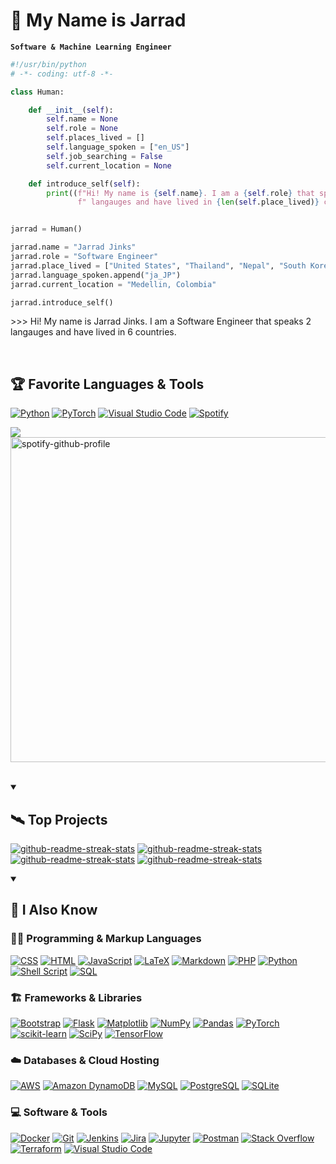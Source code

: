 # 📛 My Name is Jarrad

**`Software & Machine Learning Engineer`**
```python
#!/usr/bin/python
# -*- coding: utf-8 -*-

class Human:

    def __init__(self):
        self.name = None
        self.role = None
        self.places_lived = []
        self.language_spoken = ["en_US"]
        self.job_searching = False
        self.current_location = None

    def introduce_self(self):
        print((f"Hi! My name is {self.name}. I am a {self.role} that speaks {len(self.language_spoken)}"
               f" langauges and have lived in {len(self.place_lived)} countries."))


jarrad = Human()

jarrad.name = "Jarrad Jinks"
jarrad.role = "Software Engineer"
jarrad.place_lived = ["United States", "Thailand", "Nepal", "South Korea", "Japan", "Colombia"]
jarrad.language_spoken.append("ja_JP")
jarrad.current_location = "Medellin, Colombia"

jarrad.introduce_self()
```

\>>> Hi! My name is Jarrad Jinks. I am a Software Engineer that speaks 2 langauges and have lived in 6 countries.

<br />

## 🏆 Favorite Languages & Tools

<p>
    <a href="https://github.com/search?q=user%3Ajahjinx+language%3Apython"><img alt="Python" src="https://img.shields.io/badge/Python-14354C.svg?style=for-the-badge&logo=python&logoColor=white"></a>
    <a href="#"><img alt="PyTorch" src="https://img.shields.io/badge/PyTorch-%23EE4C2C.svg?style=for-the-badge&logo=PyTorch&logoColor=white"></a>
    <a href="#"><img alt="Visual Studio Code" src="https://img.shields.io/badge/Visual%20Studio%20Code-0078d7.svg?style=for-the-badge&logo=visual-studio-code&logoColor=white"></a>
    <a href="#"><img alt="Spotify" src="https://img.shields.io/badge/Spotify-1ED760?style=for-the-badge&logo=spotify&logoColor=white"></a>
</p>

<p align="left">
  <picture>
  <source 
    srcset="https://github-readme-stats.vercel.app/api/top-langs/?username=jahjinx&layout=compact&theme=codeSTACKr&border_color=cc613a"
    media="(prefers-color-scheme: dark)"
  />
  <source
    srcset="https://github-readme-stats.vercel.app/api/top-langs/?username=jahjinx&layout=compact"
    media="(prefers-color-scheme: light), (prefers-color-scheme: no-preference)"
  />
  <img style="max-width: 100%" src="https://github-readme-stats.vercel.app/api/top-langs/?username=jahjinx&layout=compact" />
  </picture>
  <!-- <img width="250" style="border-radius:4px!" src="https://media.giphy.com/media/v1.Y2lkPTc5MGI3NjExYzJlOTJkOWVjNTEyNTA2NmZlZWIyMTE5MzU2YmJlMGE5NDU2MDJiYSZjdD1n/HeqLqmKFx6LjPWcBut/giphy.gif"> -->
  <a href="https://spotify-github-profile.vercel.app/api/view?uid=3134vzleob7mr2tm7ymmgrwy5fe4&amp;redirect=true"><img width="520px" src="https://spotify-github-profile.vercel.app/api/view?uid=3134vzleob7mr2tm7ymmgrwy5fe4&amp;cover_image=true&amp;theme=natemoo-re&amp;show_offline=true&amp;background_color=121212&amp;interchange=false&amp;bar_color=ec6f41&amp;bar_color_cover=false" alt="spotify-github-profile"></a>
</p>

<!-- [![spotify-github-profile](https://spotify-github-profile.vercel.app/api/view?uid=3134vzleob7mr2tm7ymmgrwy5fe4&cover_image=true&theme=natemoo-re&show_offline=true&background_color=121212&interchange=false&bar_color=ec6f41&bar_color_cover=false)](https://spotify-github-profile.vercel.app/api/view?uid=3134vzleob7mr2tm7ymmgrwy5fe4&redirect=true) -->

<br />
<details open> 
  <summary><h2>🛰️ Top Projects</h2></summary>

  <!-- Repo info cards - https://github.com/anuraghazra/github-readme-stats -->
  <p align="left">
    <a href="https://github.com/jahjinx/LD_ITESD"><img src="https://github-readme-stats.vercel.app/api/pin/?username=jahjinx&repo=LD_ITESD&theme=codeSTACKr&show_icons=True&border_color=cc613a" alt="github-readme-streak-stats"></a>
    <a href="https://github.com/jahjinx/AI4EduRes-2023_FT-RoBERTa"><img src="https://github-readme-stats.vercel.app/api/pin/?username=jahjinx&repo=AI4EduRes-2023_FT-RoBERTa&theme=codeSTACKr&show_icons=True&border_color=cc613a" alt="github-readme-streak-stats"></a>
    <a href="https://github.com/jahjinx/ML_skipception"><img src="https://github-readme-stats.vercel.app/api/pin/?username=jahjinx&repo=ML_skipception&theme=codeSTACKr&show_icons=True&border_color=cc613a" alt="github-readme-streak-stats"></a>
    <a href="https://github.com/jahjinx/MLL_Library"><img src="https://github-readme-stats.vercel.app/api/pin/?username=jahjinx&repo=MLL_Library&theme=codeSTACKr&show_icons=True&border_color=cc613a" alt="github-readme-streak-stats"></a>
  </p>
</details>


<details open> 
  <summary><h2>🧠 I Also Know</h2></summary>
  <!-- Some badges are from https://github.com/Ileriayo/markdown-badges -->

  <h3>👨‍💻 Programming & Markup Languages</h3>

  <p>
      <a href="https://github.com/search?q=user%3Ajahjinx+language%3Acss"><img alt="CSS" src="https://img.shields.io/badge/CSS-1572B6.svg?style=flat-square&logo=css3&logoColor=white"></a>
      <a href="https://github.com/search?q=user%3Ajahjinx+language%3Ahtml"><img alt="HTML" src="https://img.shields.io/badge/HTML-E34F26.svg?style=flat-square&logo=html5&logoColor=white"></a>
      <a href="https://github.com/search?q=user%3Ajahjinx+language%3Ajavascript"><img alt="JavaScript" src="https://img.shields.io/badge/JavaScript-F7DF1E.svg?style=flat-square&logo=javascript&logoColor=black"></a>
      <a href="https://github.com/search?q=user%3Ajahjinx+language%3Atex"><img alt="LaTeX" src="https://img.shields.io/badge/LaTeX-008080.svg?style=flat-square&logo=LaTeX&logoColor=white"></a>
      <a href="https://github.com/search?q=user%3Ajahjinx+language%3Amarkdown"><img alt="Markdown" src="https://img.shields.io/badge/Markdown-000000.svg?style=flat-square&logo=markdown&logoColor=white"></a>
      <a href="https://github.com/search?q=user%3Ajahjinx+language%3Aphp"><img alt="PHP" src="https://img.shields.io/badge/PHP-777BB4.svg?style=flat-square&logo=php&logoColor=white"></a>
      <a href="https://github.com/search?q=user%3Ajahjinx+language%3Apython"><img alt="Python" src="https://img.shields.io/badge/Python-14354C.svg?style=flat-square&logo=python&logoColor=white"></a>
      <a href="https://github.com/search?q=user%3Ajahjinx+language%3Asql"><img alt="Shell Script" src="https://img.shields.io/badge/shell_script-%23121011.svg?style=flat-square&logo=gnu-bash&logoColor=white"></a>
      <a href="https://github.com/search?q=user%3Ajahjinx+language%3Asql"><img alt="SQL" src="https://custom-icon-badges.demolab.com/badge/SQL-025E8C.svg?style=flat-square&logo=database&logoColor=white"></a>

  </p>

  <h3>🏗️ Frameworks & Libraries</h3>

  <p>
      <a href="#"><img alt="Bootstrap" src="https://img.shields.io/badge/Bootstrap-7952B3.svg?style=flat-square&logo=bootstrap&logoColor=white"></a>
      <a href="#"><img alt="Flask" src="https://img.shields.io/badge/Flask-000000.svg?style=flat-square&logo=flask&logoColor=white"></a>
      <a href="#"><img alt="Matplotlib" src="https://img.shields.io/badge/Matplotlib-%23ffffff.svg?style=flat-square&logo=Matplotlib&logoColor=black"></a>
      <a href="#"><img alt="NumPy" src="https://img.shields.io/badge/Numpy-013243.svg?style=flat-square&logo=numpy&logoColor=white"></a>
      <a href="#"><img alt="Pandas" src="https://img.shields.io/badge/Pandas-150458.svg?style=flat-square&logo=pandas&logoColor=white"></a>
      <a href="#"><img alt="PyTorch" src="https://img.shields.io/badge/PyTorch-%23EE4C2C.svg?style=flat-square&logo=PyTorch&logoColor=white"></a>
      <a href="#"><img alt="scikit-learn" src="https://img.shields.io/badge/scikit--learn-%23F7931E.svg?style=flat-square&logo=scikit-learn&logoColor=white"></a>
      <a href="#"><img alt="SciPy" src="https://img.shields.io/badge/SciPy-%230C55A5.svg?style=flat-square&logo=scipy&logoColor=%white"></a>
      <a href="#"><img alt="TensorFlow" src="https://img.shields.io/badge/TensorFlow-FF6F00.svg?style=flat-square&logo=TensorFlow&logoColor=white"></a>
  </p>

  <h3>☁️ Databases & Cloud Hosting</h3>

  <p>
      <a href="#"><img alt="AWS" src ="https://img.shields.io/badge/AWS-%23FF9900.svg?style=flat-square&logo=amazon-aws&logoColor=white"></a>
      <a href="#"><img alt="Amazon DynamoDB" src ="https://img.shields.io/badge/Amazon%20DynamoDB-4053D6?style=flat-square&logo=Amazon%20DynamoDB&logoColor=white"></a>
      <a href="#"><img alt="MySQL" src="https://img.shields.io/badge/MySQL-00f.svg?style=flat-square&logo=mysql&logoColor=white"></a>
      <a href="#"><img alt="PostgreSQL" src ="https://img.shields.io/badge/PostgreSQL-316192.svg?style=flat-square&logo=postgresql&logoColor=white"></a>
      <a href="#"><img alt="SQLite" src ="https://img.shields.io/badge/SQLite-07405e.svg?style=flat-square&logo=sqlite&logoColor=white"></a>
  </p>

  <h3>💻 Software & Tools</h3>

  <p>
      <a href="#"><img alt="Docker" src="https://img.shields.io/badge/docker-%230db7ed.svg?style=flat-square&logo=docker&logoColor=white"></a>
      <a href="#"><img alt="Git" src="https://img.shields.io/badge/Git-F05033.svg?style=flat-square&logo=git&logoColor=white"></a>
      <a href="#"><img alt="Jenkins" src="https://img.shields.io/badge/jenkins-%232C5263.svg?style=flat-square&logo=jenkins&logoColor=white"></a>
      <a href="#"><img alt="Jira" src="https://img.shields.io/badge/jira-%230A0FFF.svg?style=flat-square&logo=jira&logoColor=white"></a>
      <a href="#"><img alt="Jupyter" src="https://img.shields.io/badge/Jupyter-F37626.svg?style=flat-square&logo=Jupyter&logoColor=white"></a>
      <a href="#"><img alt="Postman" src="https://img.shields.io/badge/Postman-FF6C37?style=flat-square&logo=postman&logoColor=white"></a>
      <a href="#"><img alt="Stack Overflow" src="https://img.shields.io/badge/-Stack%20Overflow-FE7A16?style=flat-square&logo=stack-overflow&logoColor=white"></a>
      <a href="#"><img alt="Terraform" src="https://img.shields.io/badge/terraform-%235835CC.svg?style=flat-square&logo=terraform&logoColor=white"></a>
      <a href="#"><img alt="Visual Studio Code" src="https://img.shields.io/badge/Visual%20Studio%20Code-0078d7.svg?style=flat-square&logo=visual-studio-code&logoColor=white"></a>
  </p>

</details>     
